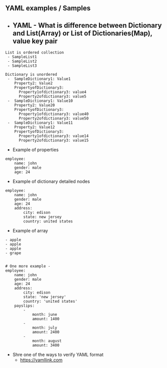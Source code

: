 YAML examples / Samples 
------------------------


  * YAML - What is difference between Dictionary and List(Array) or List of Dictionaries(Map), value key pair 
    - 
```
List is ordered collection 
 - SampleList1
 - SampleList2
 - SampleList3

Dictionary is unordered   
 -  SampleDictionary1: Value1
    Property2: Value2
    PropertyofDictionary3: 
      Property1ofdictionary3: value4
      Property2ofdictionary3: value5
 -  SampleDictionary1: Value10
    Property2: Value20
    PropertyofDictionary3: 
      Property1ofdictionary3: value40
      Property2ofdictionary3: value50
 -  SampleDictionary1: Value11
    Property2: Value12
    PropertyofDictionary3: 
      Property1ofdictionary3: value14
      Property2ofdictionary3: value15

```

* Example of properties 
```
employee:
    name: john
    gender: male
    age: 24
```

* Example of dictionary detailed nodes 
```
employee:
    name: john
    gender: male
    age: 24
    address:
        city: edison
        state: new jersey
        country: united states
```

* Example of array 
```
- apple
- apple
- apple
- grape


# One more example -
employee:
    name: john
    gender: male
    age: 24
    address:
        city: edison
        state: 'new jersey'
        country: 'united states'
    payslips:
        -
            month: june
            amount: 1400
        -
            month: july
            amount: 2400
        -
            month: august
            amount: 3400
```

* Shre one of the ways to verify YAML format 
    -   https://yamllink.com 

